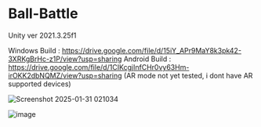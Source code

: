 # Ball-Battle
 Unity ver 2021.3.25f1

 Windows Build : https://drive.google.com/file/d/15iY_APr9MaY8k3pk42-3XRKgBrHc-z1P/view?usp=sharing
 Android Build : https://drive.google.com/file/d/1CIKcgjInfCHr0vy63Hm-irOKK2dbNQMZ/view?usp=sharing (AR mode not yet tested, i dont have AR supported devices)


![Screenshot 2025-01-31 021034](https://github.com/user-attachments/assets/c398b1e4-67a2-45f9-b96c-2db1a9c3f5cc)


![image](https://github.com/user-attachments/assets/19a83152-316d-49ba-b599-4fd9d61ee958)
